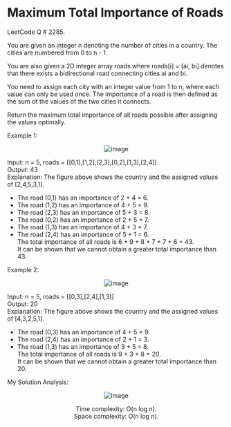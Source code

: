 # Maximum Total Importance of Roads

LeetCode Q # 2285.

You are given an integer n denoting the number of cities in a country. The cities are numbered from 0 to n - 1.

You are also given a 2D integer array roads where roads[i] = [ai, bi] denotes that there exists a bidirectional road connecting cities ai and bi.

You need to assign each city with an integer value from 1 to n, where each value can only be used once. The importance of a road is then defined as the sum of the values of the two cities it connects.

Return the maximum total importance of all roads possible after assigning the values optimally.

Example 1:

<div align = "center">

  ![image](https://github.com/xo-azeem/Maximum-Total-Importance-of-Roads-LeetCode/assets/171427226/5a6411fd-6981-4249-bbb2-694d73a3bc96)
  
</div>

Input: n = 5, roads = [[0,1],[1,2],[2,3],[0,2],[1,3],[2,4]]</br>
Output: 43</br>
Explanation: The figure above shows the country and the assigned values of [2,4,5,3,1].</br>
- The road (0,1) has an importance of 2 + 4 = 6.</br>
- The road (1,2) has an importance of 4 + 5 = 9.</br>
- The road (2,3) has an importance of 5 + 3 = 8.</br>
- The road (0,2) has an importance of 2 + 5 = 7.</br>
- The road (1,3) has an importance of 4 + 3 = 7.</br>
- The road (2,4) has an importance of 5 + 1 = 6.</br>
The total importance of all roads is 6 + 9 + 8 + 7 + 7 + 6 = 43.</br>
It can be shown that we cannot obtain a greater total importance than 43.</br>

Example 2:

<div align = "center">

![image](https://github.com/xo-azeem/Maximum-Total-Importance-of-Roads-LeetCode/assets/171427226/2a1b2751-3486-42f2-b507-f95915ad543b)

</div>

Input: n = 5, roads = [[0,3],[2,4],[1,3]]</br>
Output: 20</br>
Explanation: The figure above shows the country and the assigned values of [4,3,2,5,1].</br>
- The road (0,3) has an importance of 4 + 5 = 9.</br>
- The road (2,4) has an importance of 2 + 1 = 3.</br>
- The road (1,3) has an importance of 3 + 5 = 8.</br>
The total importance of all roads is 9 + 3 + 8 = 20.</br>
It can be shown that we cannot obtain a greater total importance than 20.</br>

My Solution Analysis:

<div align = "center">

  ![image](https://github.com/xo-azeem/Maximum-Total-Importance-of-Roads-LeetCode/assets/171427226/f0bb5862-7ec6-4a8c-aad4-8241680e5f19)

  Time complexity: O(n log n).</br>Space complexity: O(n log n).
</div>
